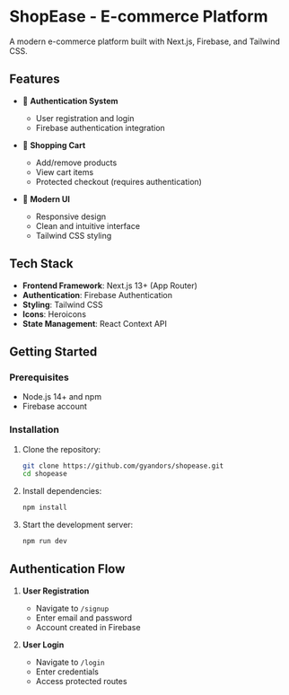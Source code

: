 # ShopEase - E-commerce Platform

A modern e-commerce platform built with Next.js, Firebase, and Tailwind CSS.

## Features

- 🔐 **Authentication System**

  - User registration and login
  - Firebase authentication integration

- 🛒 **Shopping Cart**

  - Add/remove products
  - View cart items
  - Protected checkout (requires authentication)

- 🎨 **Modern UI**
  - Responsive design
  - Clean and intuitive interface
  - Tailwind CSS styling

## Tech Stack

- **Frontend Framework**: Next.js 13+ (App Router)
- **Authentication**: Firebase Authentication
- **Styling**: Tailwind CSS
- **Icons**: Heroicons
- **State Management**: React Context API

## Getting Started

### Prerequisites

- Node.js 14+ and npm
- Firebase account

### Installation

1. Clone the repository:

   ```bash
   git clone https://github.com/gyandors/shopease.git
   cd shopease
   ```

2. Install dependencies:

   ```bash
   npm install
   ```

3. Start the development server:
   ```bash
   npm run dev
   ```

## Authentication Flow

1. **User Registration**

   - Navigate to `/signup`
   - Enter email and password
   - Account created in Firebase

2. **User Login**

   - Navigate to `/login`
   - Enter credentials
   - Access protected routes
